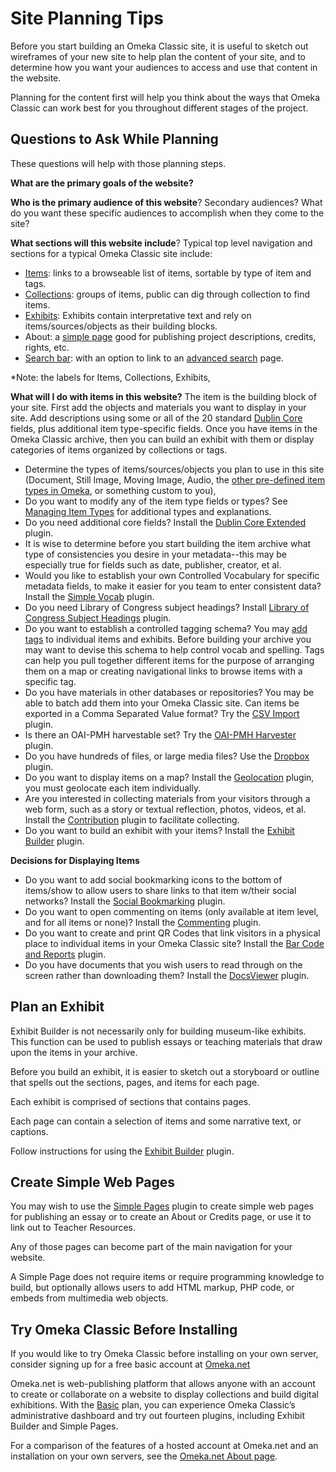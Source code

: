# Site Planning Tips

Before you start building an Omeka Classic site, it is useful to sketch out wireframes of your new site to help plan the content of your site, and to determine how you want your audiences to access and use that content in the website.

Planning for the content first will help you think about the ways that Omeka Classic can work best for you throughout different stages of the project. 

Questions to Ask While Planning
---------------------------------------------------------------
These questions will help with those planning steps.

**What are the primary goals of the website?**

**Who is the primary audience of this website**? Secondary audiences? What do you want these specific audiences to accomplish when they come to the site?

**What sections will this website include**? 
Typical top level navigation and sections for a typical Omeka Classic site include:  

  - [Items](../Content/Items.md): links to a browseable list of items, sortable by type of item and tags.
  - [Collections](../Content/Collections.md): groups of items, public can dig through collection to find items.
  - [Exhibits](../Plugins/ExhibitBuilder.md): Exhibits contain interpretative text and rely on items/sources/objects as their building blocks.
  - About: a [simple page](../Plugins/SimplePages.md) good for publishing project descriptions, credits, rights, etc.
  - [Search bar](../GettingStarted/Searching.md#basic-search): with an option to link to an [advanced search](../GettingStarted/Searching.md#advanced-search) page.

\*Note: the labels for Items, Collections, Exhibits, 

**What will I do with items in this website?**
The item is the building block of your site. First add the objects and materials you want to display in your site. Add descriptions using some or all of the 20 standard [Dublin Core](../Content/Working_with_Dublin_Core.md) fields, plus additional item type-specific fields. Once you have items in the Omeka Classic archive, then you can build an exhibit with them or display categories of items organized by collections or tags.

- Determine the types of items/sources/objects you plan to use in this site (Document, Still Image, Moving Image, Audio, the [other pre-defined item types in Omeka](../Content/Item_Types.md#pre-defined-item-types), or something custom to you),
- Do you want to modify any of the item type fields or types? See [Managing Item Types](../Content/Item_Types.md) for additional types and explanations.
- Do you need additional core fields? Install the [Dublin Core Extended](../Plugins/DublinCoreExtended.md) plugin.
- It is wise to determine before you start building the item archive what type of consistencies you desire in your metadata--this may be especially true for fields such as date, publisher, creator, et al.
- Would you like to establish your own Controlled Vocabulary for specific metadata fields, to make it easier for you team to enter consistent data? Install the [Simple Vocab](../Plugins/SimpleVocab.md) plugin.
- Do you need Library of Congress subject headings? Install [Library of Congress Subject Headings](../Plugins/Library_of_Congress_Suggest.md) plugin.
- Do you want to establish a controlled tagging schema? You may [add tags](../Content/Tags.md) to individual items and exhibits. Before building your archive you may want to devise this schema to help control vocab and spelling. Tags can help you pull together different items for the purpose of arranging them on a map or creating navigational links to browse items with a specific tag.
- Do you have materials in other databases or repositories? You may be able to batch add them into your Omeka Classic site. Can items be exported in a Comma Separated Value format? Try the [CSV Import](../Plugins/CSV_Import.md) plugin.
- Is there an OAI-PMH harvestable set? Try the [OAI-PMH Harvester](../Plugins/OaipmhHarvester.md) plugin.
- Do you have hundreds of files, or large media files? Use the [Dropbox](../Plugins/Dropbox.md) plugin.
- Do you want to display items on a map? Install the [Geolocation](../Plugins/Geolocation.md) plugin, you must geolocate each item individually.
- Are you interested in collecting materials from your visitors through a web form, such as a story or textual reflection, photos, videos, et al. Install the [Contribution](../Plugins/Contribution.md) plugin to facilitate collecting.
- Do you want to build an exhibit with your items? Install the [Exhibit Builder](../Plugins/ExhibitBuilder.md) plugin.

**Decisions for Displaying Items**

- Do you want to add social bookmarking icons to the bottom of
items/show to allow users to share links to that item w/their social networks? Install the [Social Bookmarking](../Plugins/SocialBookmarking.md) plugin.
- Do you want to open commenting on items (only available at item level, and for all items or none)? Install the [Commenting](../Plugins/Commenting.md) plugin.
-   Do you want to create and print QR Codes that link visitors in a physical place to individual items in your Omeka Classic site? Install the [Bar Code and Reports](../Plugins/Reports.md) plugin.
-   Do you have documents that you wish users to read through on the screen rather than downloading them? Install the [DocsViewer](../Plugins/DocsViewer.md) plugin.

Plan an Exhibit 
------------------------------------------------------------

Exhibit Builder is not necessarily only for building museum-like exhibits. This function can be used to publish essays or teaching materials that draw upon the items in your archive.

Before you build an exhibit, it is easier to sketch out a storyboard or outline that spells out the sections, pages, and items for each page.

Each exhibit is comprised of sections that contains pages.

Each page can contain a selection of items and some narrative text, or captions.

Follow instructions for using the [Exhibit Builder](../Plugins/ExhibitBuilder.md) plugin.

Create Simple Web Pages
---------------------

You may wish to use the [Simple Pages](../Plugins/SimplePages.md) plugin to create simple web pages for publishing an essay or to create an About or Credits page, or use it to link out to Teacher Resources.

Any of those pages can become part of the main navigation for your website.

A Simple Page does not require items or require programming knowledge to build, but optionally allows users to add HTML markup, PHP code, or embeds from multimedia web objects.

Try Omeka Classic Before Installing
---

If you would like to try Omeka Classic before installing on your own server, consider signing up for a free basic account at
[Omeka.net](http://www.omeka.net/)

Omeka.net is web-publishing platform that allows anyone with an account to create or collaborate on a website to display collections and build digital exhibitions. With the [Basic](https://www.omeka.net/signup) plan, you can experience Omeka Classic’s administrative dashboard and try out fourteen plugins, including Exhibit Builder and Simple Pages.

For a comparison of the features of a hosted account at Omeka.net and an installation on your own servers, see the [Omeka.net About page](http://info.omeka.net/about/).
